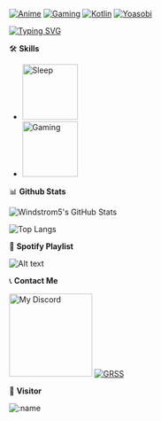 [![Anime](https://img.shields.io/badge/Anime-Lover-pink?style=flat-square&logo=anime)](https://myanimelist.net/profile/team_onodera12)
[![Gaming](https://img.shields.io/badge/Gaming-Enthusiast-blue?style=flat-square&logo=pc)](https://steamcommunity.com/profiles/76561198881808539/)
[![Kotlin](https://img.shields.io/badge/Kotlin-Developer-orange?style=flat-square&logo=kotlin)](https://github.com/Windstrom5/Tugas_Akhir)
[![Yoasobi](https://img.shields.io/badge/Yoasobi-Fan-lightgreen?style=flat-square&logo=spotify)](https://open.spotify.com/artist/64tJ2EAv1R6UaZqc4iOCyj)

[![Typing SVG](https://readme-typing-svg.demolab.com/?lines=Welcome+to+my+profile)](https://git.io/typing-svg)


🛠️ **Skills**

- <img src="https://media.tenor.com/HyCEde0nYMsAAAAi/blonde-big-eyes.gif" alt="Sleep" style="width: 100px; height: 100px;">
- <img src="https://media.tenor.com/MKKY8W8v1tMAAAAi/molly-jinzhan.gif" alt="Gaming" style="width: 100px; height: 100px;">


📊 **Github Stats**

![Windstrom5's GitHub Stats](https://github-readme-stats.vercel.app/api?username=Windstrom5&show_icons=true&theme=radical)


![Top Langs](https://github-readme-stats.vercel.app/api/top-langs/?username=Windstrom5&layout=compact&theme=radical)


🎵 **Spotify Playlist**

![Alt text](https://spotify-recently-played-readme.vercel.app/api?user=31hylwowzyrwilair3s7pf6fs4wy)


📞 **Contact Me**

<a href="https://discordapp.com/users/411135817449340929" target="_blank"><img src="https://discord-readme-badge.vercel.app/api?id=411135817449340929" alt="My Discord" style="height: 150px;"></a>
<a href="https://steamcommunity.com/profiles/76561198881808539" target="_blank"><img src="https://github-readme-steam-card.vercel.app/status/?steamid=76561198881808539" alt="GRSS"></a>


🧑 **Visitor**

<img src="https://count.getloli.com/get/@:name ?theme=rule34" alt=":name" />
